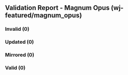 ## Validation Report - Magnum Opus (wj-featured/magnum_opus)


### Invalid (0)
### Updated (0)
### Mirrored (0)
### Valid (0)
